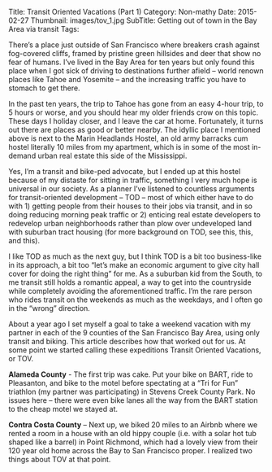 Title: Transit Oriented Vacations (Part 1)
Category: Non-mathy
Date: 2015-02-27
Thumbnail: images/tov_1.jpg
SubTitle: Getting out of town in the Bay Area via transit
Tags: 

There’s a place just outside of San Francisco where breakers crash against fog-covered cliffs, framed by pristine green hillsides and deer that show no fear of humans.  I’ve lived in the Bay Area for ten years but only found this place when I got sick of driving to destinations further afield – world renown places like Tahoe and Yosemite – and the increasing traffic you have to stomach to get there.

In the past ten years, the trip to Tahoe has gone from an easy 4-hour trip, to 5 hours or worse, and you should hear my older friends crow on this topic.  These days I holiday closer, and I leave the car at home.  Fortunately, it turns out there are places as good or better nearby.  The idyllic place I mentioned above is next to the Marin Headlands Hostel, an old army barracks cum hostel literally 10 miles from my apartment, which is in some of the most in-demand urban real estate this side of the Mississippi.  


 Yes, I’m a transit and bike-ped advocate, but I ended up at this hostel because of my distaste for sitting in traffic, something I very much hope is universal in our society.  As a planner I’ve listened to countless arguments for transit-oriented development – TOD – most of which either have to do with 1) getting people from their houses to their jobs via transit, and in so doing reducing morning peak traffic or 2) enticing real estate developers to redevelop urban neighborhoods rather than plow over undeveloped land with suburban tract housing (for more background on TOD, see this, this, and this).


 I like TOD as much as the next guy, but I think TOD is a bit too business-like in its approach, a bit too “let’s make an economic argument to give city hall cover for doing the right thing” for me.  As a suburban kid from the South, to me transit still holds a romantic appeal, a way to get into the countryside while completely avoiding the aforementioned traffic.  I’m the rare person who rides transit on the weekends as much as the weekdays, and I often go in the “wrong” direction.  


About a year ago I set myself a goal to take a weekend vacation with my partner in each of the 9 counties of the San Francisco Bay Area, using only transit and biking.  This article describes how that worked out for us.  At some point we started calling these expeditions Transit Oriented Vacations, or TOV. 


**Alameda County** - The first trip was cake.  Put your bike on BART, ride to Pleasanton, and bike to the motel before spectating at a “Tri for Fun” triathlon (my partner was participating) in Stevens Creek County Park.  No issues here – there were even bike lanes all the way from the BART station to the cheap motel we stayed at.


**Contra Costa County** – Next up, we biked 20 miles to an Airbnb where we rented a room in a house with an old hippy couple (i.e. with a solar hot tub shaped like a barrel) in Point Richmond, which had a lovely view from their 120 year old home across the Bay to San Francisco proper.  I realized two things about TOV at that point.
